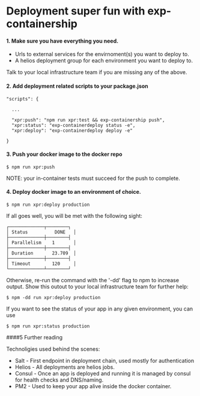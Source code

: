 # Deployment super fun with exp-containership

#### 1. Make sure you have everything you need.

* Urls to external services for the envirnoment(s) you want to deploy to.
* A helios deployment group for each environment you want to deploy to.

Talk to your local infrastructure team if you are missing any of the above.

#### 2. Add deployment related scripts to your package.json

```
"scripts": {

  ...

  "xpr:push": "npm run xpr:test && exp-containership push",
  "xpr:status": "exp-containerdeploy status -e",
  "xpr:deploy": "exp-containerdeploy deploy -e"
  
}
```

#### 3. Push your docker image to the docker repo

```
$ npm run xpr:push
```

NOTE: your in-container tests must succeed for the push to complete.

#### 4. Deploy docker image to an environment of choice.

```
$ npm run xpr:deploy production
```

If all goes well, you will be met with the following sight:

```
┌─────────────┬────────┐
│ Status          DONE   │
├─────────────┼────────┤
│ Parallelism    1       │
├─────────────┼────────┤
│ Duration       23.709  │
├─────────────┼────────┤
│ Timeout        120     │
└─────────────┴────────┘
```

Otherwise, re-run the command with the '-dd' flag to npm to increase output. Show this outout to
your local infrastructure team for further help:

```
$ npm -dd run xpr:deploy production
```

If you want to see the status of your app in any given environment, you can use

```
$ npm run xpr:status production
```

####5 Further reading

Technoligies used behind the scenes:

* Salt - First endpoint in deployment chain, used mostly for authentication
* Helios - All deployments are helios jobs. 
* Consul - Once an app is deployed and running it is managed by consul for health checks and DNS/naming.
* PM2 - Used to keep your app alive inside the docker container.
